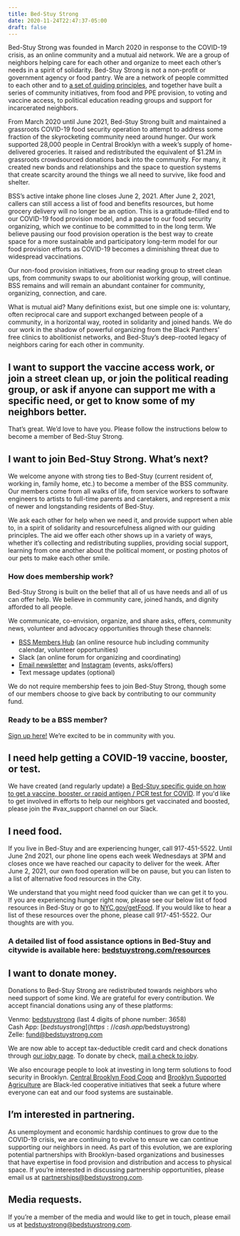 ```yaml
---
title: Bed-Stuy Strong
date: 2020-11-24T22:47:37-05:00
draft: false
---
```

Bed-Stuy Strong was founded in March 2020 in response to the COVID-19 crisis, as an online community and a mutual aid network. We are a group of neighbors helping care for each other and organize to meet each other’s needs in a spirit of solidarity. Bed-Stuy Strong is not a non-profit or government agency or food pantry. We are a network of people committed to each other and to [a set of guiding principles](/principles), and together have built a series of community initiatives, from food and PPE provision, to voting and vaccine access, to political education reading groups and support for incarcerated neighbors.  

From March 2020 until June 2021, Bed-Stuy Strong built and maintained a grassroots COVID-19 food security operation to attempt to address some fraction of the skyrocketing community need around hunger. Our work supported 28,000 people in Central Brooklyn with a week’s supply of home-delivered groceries. It raised and redistributed the equivalent of $1.2M in grassroots crowdsourced donations back into the community. For many, it created new bonds and relationships and the space to question systems that create scarcity around the things we all need to survive, like food and shelter. 

BSS’s active intake phone line closes June 2, 2021. After June 2, 2021, callers can still access a list of food and benefits resources, but home grocery delivery will no longer be an option. This is a gratitude-filled end to our COVID-19 food provision model, and a pause to our food security organizing, which we continue to be committed to in the long term. We believe pausing our food provision operation is the best way to create space for a more sustainable and participatory long-term model for our food provision efforts as COVID-19 becomes a diminishing threat due to widespread vaccinations.

Our non-food provision initiatives, from our reading group to street clean ups, from community swaps to our abolitionist working group, will continue. BSS remains and will remain an abundant container for community, organizing, connection, and care. 

What is mutual aid? Many definitions exist, but one simple one is: voluntary, often reciprocal care and support exchanged between people of a community, in a horizontal way, rooted in solidarity and joined hands. We do our work in the shadow of powerful organizing from the Black Panthers’ free clinics to abolitionist networks, and Bed-Stuy’s deep-rooted legacy of neighbors caring for each other in community.

## I want to support the vaccine access work, or join a street clean up, or join the political reading group, or ask if anyone can support me with a specific need, or get to know some of my neighbors better. 

That’s great. We’d love to have you. Please follow the instructions below to become a member of Bed-Stuy Strong.

## I want to join Bed-Stuy Strong. What’s next?

We welcome anyone with strong ties to Bed-Stuy (current resident of, working in, family home, etc.) to become a member of the BSS community. Our members come from all walks of life, from service workers to software engineers to artists to full-time parents and caretakers, and represent a mix of newer and longstanding residents of Bed-Stuy.

We ask each other for help when we need it, and provide support when able to, in a spirit of solidarity and resourcefulness aligned with our guiding principles. The aid we offer each other shows up in a variety of ways, whether it’s collecting and redistributing supplies, providing social support, learning from one another about the political moment, or posting photos of our pets to make each other smile.

### How does membership work?

Bed-Stuy Strong is built on the belief that all of us have needs and all of us can offer help. We believe in community care, joined hands, and dignity afforded to all people. 

We communicate, co-envision, organize, and share asks, offers, community news, volunteer and advocacy opportunities through these channels:

* [BSS Members Hub](https://home.bedstuystrong.com) (an online resource hub including community calendar, volunteer opportunities)
* Slack (an online forum for organizing and coordinating)
* [Email newsletter](https://bedstuystrong.com/newsletter) and [Instagram](https://instagram.com/bedstuystrong) (events, asks/offers)
* Text message updates (optional)

We do not require membership fees to join Bed-Stuy Strong, though some of our members choose to give back by contributing to our community fund.

### Ready to be a BSS member?

[Sign up here!](/membership) We’re excited to be in community with you. 

## I need help getting a COVID-19 vaccine, booster, or test.

We have created (and regularly update) a [Bed-Stuy specific guide on how to get a vaccine, booster, or rapid antigen / PCR test for COVID](https://docs.google.com/document/d/1qNNlW0V7pjF19U71XpmhWEykPIpK8R46DctPlcJuDHs/). If you'd like to get involved in efforts to help our neighbors get vaccinated and boosted, please join the #vax_support channel on our Slack.

## I need food.

If you live in Bed-Stuy and are experiencing hunger, call 917-451-5522. Until June 2nd 2021, our phone line opens each week Wednesdays at 3PM and closes once we have reached our capacity to deliver for the week. After June 2, 2021, our own food operation will be on pause, but you can listen to a list of alternative food resources in the City. 

We understand that you might need food quicker than we can get it to you. If you are experiencing hunger right now, please see our below list of food resources in Bed-Stuy or go to [NYC.gov/getFood](http://nyc.gov/getFood). If you would like to hear a list of these resources over the phone, please call 917-451-5522. Our thoughts are with you. 

### A detailed list of food assistance options in Bed-Stuy and citywide is available here: [bedstuystrong.com/resources](/resources)

## I want to donate money.

Donations to Bed-Stuy Strong are redistributed towards neighbors who need support of some kind. We are grateful for every contribution. We accept financial donations using any of these platforms:

Venmo: [bedstuystrong](http://www.venmo.com/BedStuyStrong) (last 4 digits of phone number: 3658)\
Cash App: [$bedstuystrong](https://cash.app/$bedstuystrong)\
Zelle: fund@bedstuystrong.com

We are now able to accept tax-deductible credit card and check donations through [our ioby page](https://ioby.org/bedstuystrong). To donate by check, [mail a check to ioby](https://support.ioby.org/a/1220776-can-i-donate-to-an-ioby-campaign-by-check-or-cash).

We also encourage people to look at investing in long term solutions to food security in Brooklyn. [Central Brooklyn Food Coop](http://cbfood.org/) and [Brooklyn Supported Agriculture](https://www.brooklynsupportedagriculture.com/) are Black-led cooperative initiatives that seek a future where everyone can eat and our food systems are sustainable.

## I’m interested in partnering.

As unemployment and economic hardship continues to grow due to the COVID-19 crisis, we are continuing to evolve to ensure we can continue supporting our neighbors in need. As part of this evolution, we are exploring potential partnerships with Brooklyn-based organizations and businesses that have expertise in food provision and distribution and access to physical space. If you’re interested in discussing partnership opportunities, please email us at [partnerships@bedstuystrong.com](mailto:partnerships@bedstuystrong.com).

## Media requests.

If you’re a member of the media and would like to get in touch, please email us at [bedstuystrong@bedstuystrong.com](mailto:bedstuystrong@bedstuystrong.com).